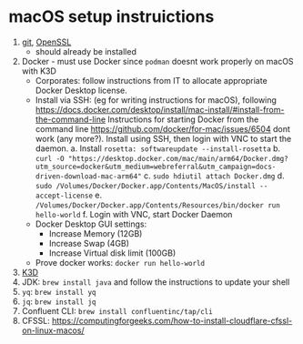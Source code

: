 # macOS setup instruictions

1. [git](https://git-scm.com/), [OpenSSL](https://www.openssl.org/)
    * should already be installed
2. Docker - must use Docker since `podman` doesnt work properly on macOS with K3D
    * Corporates: follow instructions from IT to allocate appropriate Docker Desktop license.
    * Install via SSH: (eg for writing instructions for macOS), following https://docs.docker.com/desktop/install/mac-install/#install-from-the-command-line Instructions for starting Docker from the command line https://github.com/docker/for-mac/issues/6504 dont work (any more?). Install using SSH, then login with VNC to start the daemon.
        a. Install `rosetta: softwareupdate --install-rosetta`
        b. `curl -O "https://desktop.docker.com/mac/main/arm64/Docker.dmg?utm_source=docker&utm_medium=webreferral&utm_campaign=docs-driven-download-mac-arm64"`
        c. `sudo hdiutil attach Docker.dmg`
        d. `sudo /Volumes/Docker/Docker.app/Contents/MacOS/install --accept-license`
        e. `/Volumes/Docker/Docker.app/Contents/Resources/bin/docker run hello-world`
        f. Login with VNC, start Docker Daemon
    * Docker Desktop GUI settings:
        * Increase Memory (12GB)
        * Increase Swap (4GB)
        * Increase Virtual disk limit (100GB)
    * Prove docker works: `docker run hello-world`
3. [K3D](https://k3d.io/v5.4.1/#installation)
4. JDK: `brew install java` and follow the instructions to update your shell
5. `yq`: `brew install yq`
6. `jq`: `brew install jq`
7. Confluent CLI: `brew install confluentinc/tap/cli`
8. CFSSL: https://computingforgeeks.com/how-to-install-cloudflare-cfssl-on-linux-macos/


